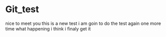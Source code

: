# Git_test
nice to meet you 
this is a new test
i am goin to do the test again
one more time
what happening
i think i finaly get it
